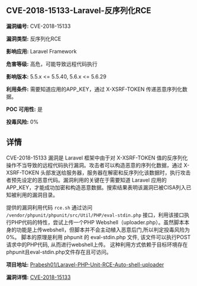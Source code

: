 ## CVE-2018-15133-Laravel-反序列化RCE

**漏洞编号:** CVE-2018-15133

**漏洞类型:** 反序列化RCE

**影响应用:** Laravel Framework

**危害等级:** 高危，可能导致远程代码执行

**影响版本:** 5.5.x <= 5.5.40, 5.6.x <= 5.6.29

**利用条件:** 需要知道应用的APP_KEY，通过 X-XSRF-TOKEN 传递恶意序列化数据。

**POC 可用性:** 是

**投毒风险:** 0%

## 详情

CVE-2018-15133 漏洞是 Laravel 框架中由于对 X-XSRF-TOKEN 值的反序列化操作不当导致的远程代码执行漏洞。攻击者可以构造恶意的序列化数据，通过 X-XSRF-TOKEN 头部发送给服务器，服务器在解密和反序列化该数据时，执行攻击者预先设定的恶意代码。漏洞利用的关键在于需要知道 Laravel 应用的 APP_KEY，才能成功加密和构造恶意数据。搜索结果表明该漏洞已被CISA列入已知被利用的漏洞目录。

提供的漏洞利用代码 `rce.sh` 通过访问 `/vendor/phpunit/phpunit/src/Util/PHP/eval-stdin.php` 接口，利用该接口执行PHP代码的特性，尝试上传一个PHP Webshell（uploader.php）。虽然脚本本身的功能是上传webshell，但脚本并不会主动植入恶意后门,所以判定投毒风险为0%。 脚本的原理是利用 phpunit 的 eval-stdin.php 文件, 该文件可以执行POST请求中的PHP代码, 从而进行webshell上传。 这种利用方式依赖于目标环境存在phpunit且eval-stdin.php文件存在且可访问。

**项目地址:** [Prabesh01/Laravel-PHP-Unit-RCE-Auto-shell-uploader](https://github.com/Prabesh01/Laravel-PHP-Unit-RCE-Auto-shell-uploader)

**漏洞详情:** [CVE-2018-15133](https://nvd.nist.gov/vuln/detail/CVE-2018-15133)